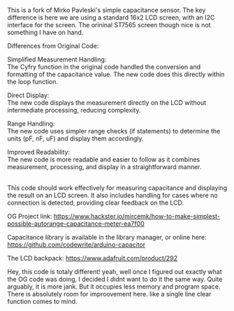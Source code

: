 This is a fork of Mirko Pavleski's simple capacitance sensor. 
The key difference is here we are using a standard 16x2 LCD 
screen, with an I2C interface for the screen. The orininal 
ST7565 screen though nice is not something I have on hand.

Differences from Original Code:

Simplified Measurement Handling:<br>
 The Cyfry function in the original code handled the conversion and formatting of the capacitance value. The new code does this directly within the loop function.

Direct Display:<br>
        The new code displays the measurement directly on the LCD without intermediate processing, reducing complexity.

Range Handling:<br>
        The new code uses simpler range checks (if statements) to determine the units (pF, nF, uF) and display them accordingly.

Improved Readability:<br>
        The new code is more readable and easier to follow as it combines measurement, processing, and display in a straightforward manner.

<br>
This code should work effectively for measuring capacitance and displaying the result on an LCD screen. It also includes handling for cases where no connection is detected, providing clear feedback on the LCD.


OG Project link:
https://www.hackster.io/mircemk/how-to-make-simplest-possible-autorange-capacitance-meter-ea7f00

Capacitance library is available in the library manager, or online here:
https://github.com/codewrite/arduino-capacitor

The LCD backpack:
https://www.adafruit.com/product/292

Hey, this code is totaly different!
yeah, well once I figured out exactly what the OG code was doing, I decided I didnt want to do it the same way.
Quite arguably, it is more jank. But it occupies less memory and program space. There is absolutely room for improovement here. 
like a single line clear function comes to mind.
